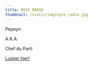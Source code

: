 ```yaml
---
title: NYCE RADIO
thumbnail: /static/img/nyce_radio.jpg
---
```

Pepeyn 

A﻿.K.A.

C﻿hef du Parti

[L﻿uister hier!](https://www.bollenstreekomroep.nl/nyceradio-archief/)[](https://www.bollenstreekomroep.nl/nyceradio-archief/)
